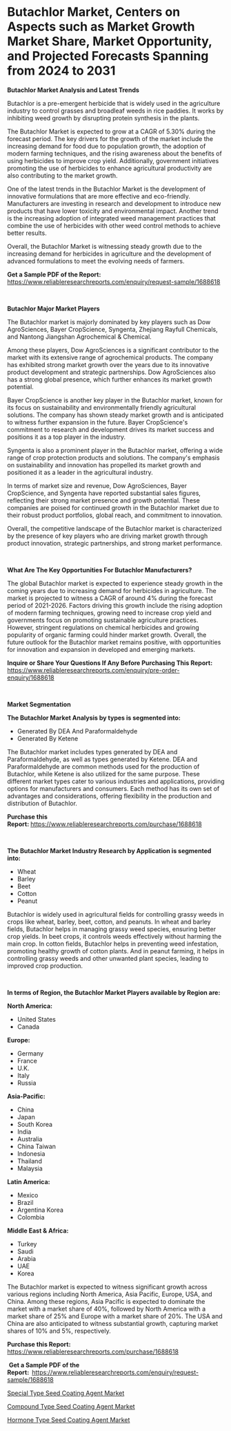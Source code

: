 <p><h1>Butachlor Market, Centers on Aspects such as Market Growth Market Share, Market Opportunity, and Projected Forecasts Spanning from 2024 to 2031</h1></p><p><strong>Butachlor Market Analysis and Latest Trends</strong></p>
<p><p>Butachlor is a pre-emergent herbicide that is widely used in the agriculture industry to control grasses and broadleaf weeds in rice paddies. It works by inhibiting weed growth by disrupting protein synthesis in the plants.</p><p>The Butachlor Market is expected to grow at a CAGR of 5.30% during the forecast period. The key drivers for the growth of the market include the increasing demand for food due to population growth, the adoption of modern farming techniques, and the rising awareness about the benefits of using herbicides to improve crop yield. Additionally, government initiatives promoting the use of herbicides to enhance agricultural productivity are also contributing to the market growth.</p><p>One of the latest trends in the Butachlor Market is the development of innovative formulations that are more effective and eco-friendly. Manufacturers are investing in research and development to introduce new products that have lower toxicity and environmental impact. Another trend is the increasing adoption of integrated weed management practices that combine the use of herbicides with other weed control methods to achieve better results.</p><p>Overall, the Butachlor Market is witnessing steady growth due to the increasing demand for herbicides in agriculture and the development of advanced formulations to meet the evolving needs of farmers.</p></p>
<p><strong>Get a Sample PDF of the Report:&nbsp;</strong> <a href="https://www.reliableresearchreports.com/enquiry/request-sample/1688618">https://www.reliableresearchreports.com/enquiry/request-sample/1688618</a></p>
<p>&nbsp;</p>
<p><strong>Butachlor Major Market Players</strong></p>
<p><p>The Butachlor market is majorly dominated by key players such as Dow AgroSciences, Bayer CropScience, Syngenta, Zhejiang Rayfull Chemicals, and Nantong Jiangshan Agrochemical & Chemical. </p><p>Among these players, Dow AgroSciences is a significant contributor to the market with its extensive range of agrochemical products. The company has exhibited strong market growth over the years due to its innovative product development and strategic partnerships. Dow AgroSciences also has a strong global presence, which further enhances its market growth potential. </p><p>Bayer CropScience is another key player in the Butachlor market, known for its focus on sustainability and environmentally friendly agricultural solutions. The company has shown steady market growth and is anticipated to witness further expansion in the future. Bayer CropScience's commitment to research and development drives its market success and positions it as a top player in the industry. </p><p>Syngenta is also a prominent player in the Butachlor market, offering a wide range of crop protection products and solutions. The company's emphasis on sustainability and innovation has propelled its market growth and positioned it as a leader in the agricultural industry. </p><p>In terms of market size and revenue, Dow AgroSciences, Bayer CropScience, and Syngenta have reported substantial sales figures, reflecting their strong market presence and growth potential. These companies are poised for continued growth in the Butachlor market due to their robust product portfolios, global reach, and commitment to innovation. </p><p>Overall, the competitive landscape of the Butachlor market is characterized by the presence of key players who are driving market growth through product innovation, strategic partnerships, and strong market performance.</p></p>
<p>&nbsp;</p>
<p><strong>What Are The Key Opportunities For Butachlor Manufacturers?</strong></p>
<p><p>The global Butachlor market is expected to experience steady growth in the coming years due to increasing demand for herbicides in agriculture. The market is projected to witness a CAGR of around 4% during the forecast period of 2021-2026. Factors driving this growth include the rising adoption of modern farming techniques, growing need to increase crop yield and governments focus on promoting sustainable agriculture practices. However, stringent regulations on chemical herbicides and growing popularity of organic farming could hinder market growth. Overall, the future outlook for the Butachlor market remains positive, with opportunities for innovation and expansion in developed and emerging markets.</p></p>
<p><strong>Inquire or Share Your Questions If Any Before Purchasing This Report:</strong> <a href="https://www.reliableresearchreports.com/enquiry/pre-order-enquiry/1688618">https://www.reliableresearchreports.com/enquiry/pre-order-enquiry/1688618</a></p>
<p>&nbsp;</p>
<p><strong>Market Segmentation</strong></p>
<p><strong>The Butachlor Market Analysis by types is segmented into:</strong></p>
<p><ul><li>Generated By DEA And Paraformaldehyde</li><li>Generated By Ketene</li></ul></p>
<p><p>The Butachlor market includes types generated by DEA and Paraformaldehyde, as well as types generated by Ketene. DEA and Paraformaldehyde are common methods used for the production of Butachlor, while Ketene is also utilized for the same purpose. These different market types cater to various industries and applications, providing options for manufacturers and consumers. Each method has its own set of advantages and considerations, offering flexibility in the production and distribution of Butachlor.</p></p>
<p><strong>Purchase this Report:&nbsp;</strong><a href="https://www.reliableresearchreports.com/purchase/1688618">https://www.reliableresearchreports.com/purchase/1688618</a></p>
<p>&nbsp;</p>
<p><strong>The Butachlor Market Industry Research by Application is segmented into:</strong></p>
<p><ul><li>Wheat</li><li>Barley</li><li>Beet</li><li>Cotton</li><li>Peanut</li></ul></p>
<p><p>Butachlor is widely used in agricultural fields for controlling grassy weeds in crops like wheat, barley, beet, cotton, and peanuts. In wheat and barley fields, Butachlor helps in managing grassy weed species, ensuring better crop yields. In beet crops, it controls weeds effectively without harming the main crop. In cotton fields, Butachlor helps in preventing weed infestation, promoting healthy growth of cotton plants. And in peanut farming, it helps in controlling grassy weeds and other unwanted plant species, leading to improved crop production.</p></p>
<p>&nbsp;</p>
<p><strong>In terms of Region, the Butachlor Market Players available by Region are:</strong></p>
<p>
    <p> <strong> North America: </strong>
        <ul>
            <li>United States</li>
            <li>Canada</li>
        </ul>
        </p> 
    <p> <strong> Europe: </strong>
        <ul>
            <li>Germany</li>
            <li>France</li>
            <li>U.K.</li>
            <li>Italy</li>
            <li>Russia</li>
        </ul>
        </p> 
    <p> <strong> Asia-Pacific: </strong>
        <ul>
            <li>China</li>
            <li>Japan</li>
            <li>South Korea</li>
            <li>India</li>
            <li>Australia</li>
            <li>China Taiwan</li>
            <li>Indonesia</li>
            <li>Thailand</li>
            <li>Malaysia</li>
        </ul>
        </p> 
    <p> <strong> Latin America: </strong>
        <ul>
            <li>Mexico</li>
            <li>Brazil</li>
            <li>Argentina Korea</li>
            <li>Colombia</li>
        </ul>
        </p> 
    <p> <strong> Middle East & Africa: </strong>
        <ul>
            <li>Turkey</li>
            <li>Saudi</li>
            <li>Arabia</li>
            <li>UAE</li>
            <li>Korea</li>
        </ul>
    </p>
    </p>
<p><p>The Butachlor market is expected to witness significant growth across various regions including North America, Asia Pacific, Europe, USA, and China. Among these regions, Asia Pacific is expected to dominate the market with a market share of 40%, followed by North America with a market share of 25% and Europe with a market share of 20%. The USA and China are also anticipated to witness substantial growth, capturing market shares of 10% and 5%, respectively.</p></p>
<p><strong>Purchase this Report: </strong><a href="https://www.reliableresearchreports.com/purchase/1688618">https://www.reliableresearchreports.com/purchase/1688618</a></p>
<p>&nbsp;<strong>Get a Sample PDF of the Report:&nbsp;&nbsp;</strong><a href="https://www.reliableresearchreports.com/enquiry/request-sample/1688618">https://www.reliableresearchreports.com/enquiry/request-sample/1688618</a></p>
<p><strong></strong></p>
<p><p><a href="https://view.publitas.com/reportprime-1/special-type-seed-coating-agent-market-furnish-information-about-market-size-market-share-market-dynamics-and-projections-spanning-from-2023-to-2030/">Special Type Seed Coating Agent Market</a></p><p><a href="https://view.publitas.com/reportprime-1/compound-type-seed-coating-agent-market-size-growing-and-forecasted-for-period-from-2023-2030-and-provides-complete-market-analysis-of-this-market/">Compound Type Seed Coating Agent Market</a></p><p><a href="https://view.publitas.com/reportprime-1/global-hormone-type-seed-coating-agent-market-size-and-market-trends-insights-and-projections-from-2023-to-2030/">Hormone Type Seed Coating Agent Market</a></p></p>